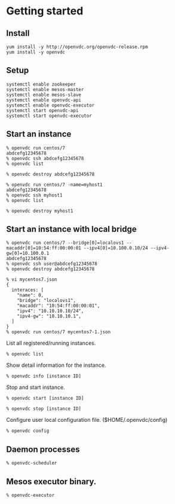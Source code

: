 # Getting started


## Install

```
yum install -y http://openvdc.org/openvdc-release.rpm
yum install -y openvdc
```

## Setup


```
systemctl enable zookeeper
systemctl enable mesos-master
systemctl enable mesos-slave
systemctl enable openvdc-api
systemctl enable openvdc-executor
systemctl start openvdc-api
systemctl start openvdc-executor
```


## Start an instance

```
% openvdc run centos/7
abdcefg12345678
% openvdc ssh abdcefg12345678
% openvdc list

% openvdc destroy abdcefg12345678
```

```
% openvdc run centos/7 -name=myhost1
abdcefg12345678
% openvdc ssh myhost1
% openvdc list

% openvdc destroy myhost1
```

## Start an instance with local bridge

```
% openvdc run centos/7 --bridge[0]=localovs1 --macaddr[0]=10:54:ff:00:00:01 --ipv4[0]=10.100.0.10/24 --ipv4-gw[0]=10.100.0.1
abdcefg12345678
% openvdc ssh user@abdcefg12345678
% openvdc destroy abdcefg12345678
```

```
% vi mycentos7.json
{
  interaces: [
    "name": 0,
    "bridge": "localovs1",
    "macaddr": "10:54:ff:00:00:01",
    "ipv4": "10.10.10.10/24",
    "ipv4-gw": "10.10.10.1",
  ]
}
% openvdc run centos/7 mycentos7-1.json
```

List all registered/running instances.

```
% openvdc list
```

Show detail information for the instance.

```
% openvdc info [instance ID]
```

Stop and start instance.

```
% openvdc start [instance ID]
```

```
% openvdc stop [instance ID]
```

Configure user local configuration file. ($HOME/.openvdc/config)

```
% openvdc config
```

## Daemon processes

```
% openvdc-scheduler
```

## Mesos executor binary.

```
% openvdc-executor
```
